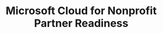 ---
layout: planlist
title: Microsoft Cloud for Nonprofit Partner Readiness
permalink: /skilling/nonprofit/
includemethod: all
includeplans:
- nonprofit
---